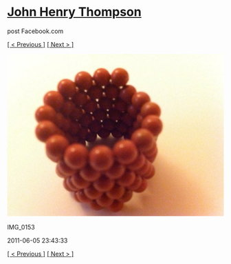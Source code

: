 # [John Henry Thompson](../README.md)
post Facebook.com

[[ < Previous ]](2011-06-05-6.md) [[ Next > ]](2011-06-05-8.md)

[![](../media/2011-06-05/Magnetic-Balls-IMG_0153.jpg)](../README.md)

IMG_0153

2011-06-05 23:43:33

[[ < Previous ]](2011-06-05-6.md) [[ Next > ]](2011-06-05-8.md)